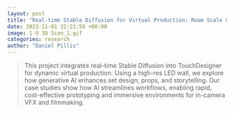 ```yaml
---
layout: post
title: "Real-time Stable Diffusion for Virtual Production: Room Scale Generative AI towards the Ultimate Display"
date: 2023-11-01 22:21:59 +00:00
image: 1-9 3D Scan_1.gif
categories: research
author: "Daniel Pillis"
---
```


<blockquote>
  <p>
This project integrates real-time Stable Diffusion into TouchDesigner for dynamic virtual production. Using a high-res LED wall, we explore how generative AI enhances set design, props, and storytelling. Our case studies show how AI streamlines workflows, enabling rapid, cost-effective prototyping and immersive environments for in-camera VFX and filmmaking.
  </p>
</blockquote>
